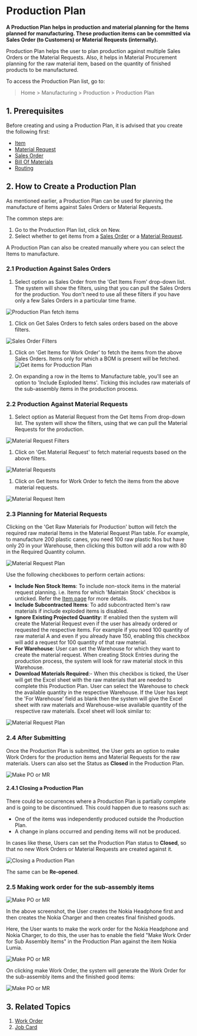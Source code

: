 <!-- add breadcrumbs -->
# Production Plan

**A Production Plan helps in production and material planning for the Items planned for manufacturing. These production items can be committed via Sales Order (to Customers) or Material Requests (internally).**

Production Plan helps the user to plan production against multiple Sales Orders or the Material Requests. Also, it helps in Material Procurement planning for the raw material item, based on the quantity of finished products to be manufactured.

To access the Production Plan list, go to:

> Home > Manufacturing > Production > Production Plan

## 1. Prerequisites
Before creating and using a Production Plan, it is advised that you create the following first:

* [Item](/docs/v13/user/manual/en/stock/item)
* [Material Request](/docs/v13/user/manual/en/stock/material-request)
* [Sales Order](/docs/v13/user/manual/en/selling/sales-order)
* [Bill Of Materials](/docs/v13/user/manual/en/manufacturing/bill-of-materials)
* [Routing](/docs/v13/user/manual/en/manufacturing/routing)

## 2. How to Create a Production Plan
As mentioned earlier, a Production Plan can be used for planning the manufacture of Items against Sales Orders or Material Requests.

The common steps are:

1. Go to the Production Plan list, click on New.
1. Select whether to get items from a [Sales Order](/docs/v13/user/manual/en/selling/sales-order) or a [Material Request](/docs/v13/user/manual/en/stock/material-request).

A Production Plan can also be created manually where you can select the Items to manufacture.

### 2.1 Production Against Sales Orders

1. Select option as Sales Order from the 'Get Items From' drop-down list. The system will show the filters, using that you can pull the Sales Orders for the production. You don't need to use all these filters if you have only a few Sales Orders in a particular time frame.

  ![Production Plan fetch items]({{docs_base_url}}/assets/img/manufacturing/pp_fetch_from.png)

1. Click on Get Sales Orders to fetch sales orders based on the above filters.

  ![Sales Order Filters]({{docs_base_url}}/assets/img/manufacturing/sales_order_filter.png)

1. Click on 'Get Items for Work Order' to fetch the items from the above Sales Orders. Items only for which a BOM is present will be fetched.
  ![Get items for Production Plan]({{docs_base_url}}/assets/img/manufacturing/get_items_wo.png)

1. On expanding a row in the Items to Manufacture table, you'll see an option to 'Include Exploded Items'. Ticking this includes raw materials of the sub-assembly items in the production process.

### 2.2 Production Against Material Requests

1. Select option as Material Request from the Get Items From drop-down list. The system will show the filters, using that we can pull the Material Requests for the production.

  <img class="screenshot" alt="Material Request Filters" src="{{docs_base_url}}/assets/img/manufacturing/material_request_filter.png">

1. Click on 'Get Material Request' to fetch material requests based on the above filters.

  <img class="screenshot" alt="Material Requests" src="{{docs_base_url}}/assets/img/manufacturing/material_requests.png">

1. Click on Get Items for Work Order to fetch the items from the above material requests.

  <img class="screenshot" alt="Material Request Item" src="{{docs_base_url}}/assets/img/manufacturing/material_request_items.png">

### 2.3 Planning for Material Requests

Clicking on the 'Get Raw Materials for Production' button will fetch the required raw material Items in the Material Request Plan table. For example, to manufacture 200 plastic canes, you need 100 raw plastic Nos but have only 20 in your Warehouse, then clicking this button will add a row with 80 in the Required Quantity column.

<img class="screenshot" alt="Material Request Plan" src="{{docs_base_url}}/assets/img/manufacturing/material_request_plan.png">

Use the following checkboxes to perform certain actions:

  * <b>Include Non Stock Items</b>: To include non-stock items in the material request planning. i.e. Items for which 'Maintain Stock' checkbox is unticked. Refer the [Item page](/docs/v13/user/manual/en/stock/item#12-options-when-creating-an-item) for more details.
  * <b>Include Subcontracted Items</b>: To add subcontracted Item's raw materials if include exploded items is disabled.
  * <b>Ignore Existing Projected Quantity</b>: If enabled then the system will create the Material Request even if the user has already ordered or requested the respective items. For example if you need 100 quantity of raw material A and even if you already have 150, enabling this checkbox will add a request for 100 quantity of that raw material.
  * <b>For Warehouse</b>: User can set the Warehouse for which they want to create the material request. When creating Stock Entries during the production process, the system will look for raw material stock in this Warehouse.
  * <b>Download Materials Required</b>:- When this checkbox is ticked, the User will get the Excel sheet with the raw materials that are needed to complete this Production Plan. User can select the Warehouse to check the available quantity in the respective Warehouse. If the User has kept the 'For Warehouse' field as blank then the system will give the Excel sheet with raw materials and Warehouse-wise available quantity of the respective raw materials. Excel sheet will look similar to:

 <img class="screenshot" alt="Material Request Plan" src="{{docs_base_url}}/assets/img/manufacturing/material_request_excel.png">

### 2.4 After Submitting

Once the Production Plan is submitted, the User gets an option to make Work Orders for the production items and Material Requests for the raw materials. Users can also set the Status as **Closed** in the Production Plan.

<img class="screenshot" alt="Make PO or MR" src="{{docs_base_url}}/assets/img/manufacturing/make_prod_mr_wo.png">

#### 2.4.1 Closing a Production Plan

There could be occurrences where a Production Plan is partially complete and is going to be discontinued. This could happen due to reasons such as:

- One of the items was independently produced outside the Production Plan.
- A change in plans occurred and pending items will not be produced.

In cases like these, Users can set the Production Plan status to **Closed**, so that no new Work Orders or Material Requests are created against it.

<img class="screenshot" alt="Closing a Production Plan" src="{{docs_base_url}}/assets/img/manufacturing/production_plan_status.gif">

The same can be **Re-opened**.

### 2.5 Making work order for the sub-assembly items

<img class="screenshot" alt="Make PO or MR" src="{{docs_base_url}}/assets/img/manufacturing/nokia_phone_bom.png">

In the above screenshot, the User creates the Nokia Headphone first and then creates the Nokia Charger and then creates final finished goods.

Here, the User wants to make the work order for the Nokia Headphone and Nokia Charger, to do this, the user has to enable the field "Make Work Order for Sub Assembly Items" in the Production Plan against the item Nokia Lumia.

<img class="screenshot" alt="Make PO or MR" src="{{docs_base_url}}/assets/img/manufacturing/production_plan_for_subassembely.png">

On clicking make Work Order, the system will generate the Work Order for the sub-assembly items and the finished good items:

<img class="screenshot" alt="Make PO or MR" src="{{docs_base_url}}/assets/img/manufacturing/wo_against_the_production_plan.png">

## 3. Related Topics
1. [Work Order](/docs/v13/user/manual/en/manufacturing/work-order)
1. [Job Card](/docs/v13/user/manual/en/manufacturing/job-card)
